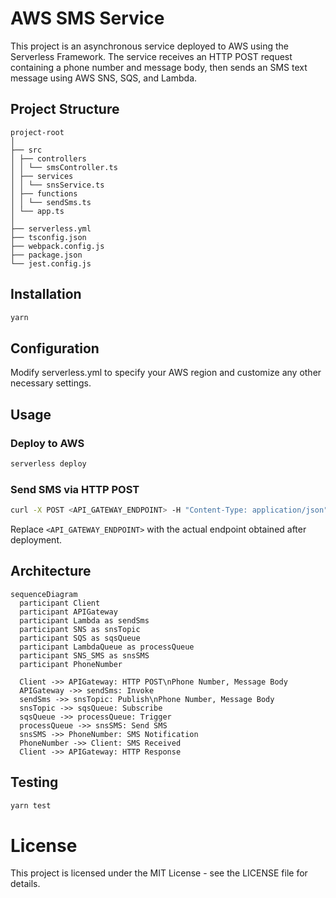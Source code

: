 # AWS SMS Service

This project is an asynchronous service deployed to AWS using the Serverless Framework. The service receives an HTTP POST request containing a phone number and message body, then sends an SMS text message using AWS SNS, SQS, and Lambda.

## Project Structure

```
project-root
│
├── src
│ ├── controllers
│ │ └── smsController.ts
│ ├── services
│ │ └── snsService.ts
│ ├── functions
│ │ └── sendSms.ts
│ └── app.ts
│
├── serverless.yml
├── tsconfig.json
├── webpack.config.js
├── package.json
└── jest.config.js
```

## Installation

```bash
yarn
```

## Configuration

Modify serverless.yml to specify your AWS region and customize any other necessary settings.

## Usage

### Deploy to AWS

```bash
serverless deploy
```

### Send SMS via HTTP POST
```bash
curl -X POST <API_GATEWAY_ENDPOINT> -H "Content-Type: application/json" -d '{"phoneNumber": "+1234567890", "message": "Hello, World!"}'

```

Replace `<API_GATEWAY_ENDPOINT>` with the actual endpoint obtained after deployment.

## Architecture

```mermaid
sequenceDiagram
  participant Client
  participant APIGateway
  participant Lambda as sendSms
  participant SNS as snsTopic
  participant SQS as sqsQueue
  participant LambdaQueue as processQueue
  participant SNS_SMS as snsSMS
  participant PhoneNumber

  Client ->> APIGateway: HTTP POST\nPhone Number, Message Body
  APIGateway ->> sendSms: Invoke
  sendSms ->> snsTopic: Publish\nPhone Number, Message Body
  snsTopic ->> sqsQueue: Subscribe
  sqsQueue ->> processQueue: Trigger
  processQueue ->> snsSMS: Send SMS
  snsSMS ->> PhoneNumber: SMS Notification
  PhoneNumber ->> Client: SMS Received
  Client ->> APIGateway: HTTP Response

```

## Testing

```bash
yarn test
```

# License
This project is licensed under the MIT License - see the LICENSE file for details.